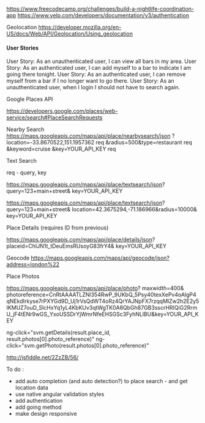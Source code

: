 https://www.freecodecamp.org/challenges/build-a-nightlife-coordination-app 
https://www.yelp.com/developers/documentation/v3/authentication 

Geolocation 
https://developer.mozilla.org/en-US/docs/Web/API/Geolocation/Using_geolocation

#### User Stories 
User Story: As an unauthenticated user, I can view all bars in my area.
User Story: As an authenticated user, I can add myself to a bar to indicate I am going there tonight.
User Story: As an authenticated user, I can remove myself from a bar if I no longer want to go there.
User Story: As an unauthenticated user, when I login I should not have to search again.

Google Places API

https://developers.google.com/places/web-service/search#PlaceSearchRequests 

Nearby Search 
https://maps.googleapis.com/maps/api/place/nearbysearch/json
?location=-33.8670522,151.1957362 req
&radius=500&type=restaurant req
&keyword=cruise
&key=YOUR_API_KEY req

Text Search

req - query, key

https://maps.googleapis.com/maps/api/place/textsearch/json?
query=123+main+street&
key=YOUR_API_KEY

https://maps.googleapis.com/maps/api/place/textsearch/json?
query=123+main+street&
location=42.3675294,-71.186966&radius=10000&
key=YOUR_API_KEY

Place Details (requires ID from previous)

https://maps.googleapis.com/maps/api/place/details/json?
placeid=ChIJN1t_tDeuEmsRUsoyG83frY4&
key=YOUR_API_KEY

Geocode 
https://maps.googleapis.com/maps/api/geocode/json?address=london%22


Place Photos 

https://maps.googleapis.com/maps/api/place/photo?
maxwidth=400& photoreference=CnRtAAAATLZNl354RwP_9UKbQ_5Psy40texXePv4oAlgP4qNEkdIrkyse7rPXYGd9D_Uj1rVsQdWT4oRz4QrYAJNpFX7rzqqMlZw2h2E2y5IKMUZ7ouD_SlcHxYq1yL4KbKUv3qtWgTK0A6QbGh87GB3sscrHRIQiG2RrmU_jF4tENr9wGS_YxoUSSDrYjWmrNfeEHSGSc3FyhNLlBU&key=YOUR_API_KEY

ng-click="svm.getDetails(result.place_id, result.photos[0].photo_reference)" 
 ng-click="svm.getPhoto(result.photos[0].photo_reference)"

http://jsfiddle.net/2ZzZB/56/

To do :  
- add auto completion (and auto detection?) to place search - and get location data
- use native angular validation styles
- add authentication 
- add going method
- make design responsive